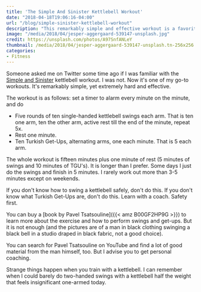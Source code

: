 ```yaml
---
title: 'The Simple And Sinister Kettlebell Workout'
date: "2018-04-18T19:06:16-04:00"
url: "/blog/simple-sinister-kettlebell-workout"
description: "This remarkably simple and effective workout is a favorite of mine."
image: "/media/2018/04/jesper-aggergaard-539147-unsplash.jpg"
credit: https://unsplash.com/photos/A97SnfANLeY
thumbnail: /media/2018/04/jesper-aggergaard-539147-unsplash.tn-256x256.jpg
categories:
- Fitness
---
```


Someone asked me on Twitter some time ago if I was familiar with the [Simple and
Sinister](https://www.strongfirst.com/kettlebell-simple-and-sinister/)
kettlebell workout.  I was not. Now it's one of my go-to workouts. It's
remarkably simple, yet extremely hard and effective.

<!--more-->

The workout is as follows: set a timer to alarm every minute on the minute, and do

- Five rounds of ten single-handed kettlebell swings each arm. That is ten one
  arm, ten the other arm, active rest till the end of the minute, repeat 5x.
- Rest one minute.
- Ten Turkish Get-Ups, alternating arms, one each minute. That is 5 each arm.

The whole workout is fifteen minutes plus one minute of rest (5 minutes of
swings and 10 minutes of TGU's). It is longer than I prefer. Some days I just do
the swings and finish in 5 minutes. I rarely work out more than 3-5 minutes
except on weekends.

If you don't know how to swing a kettlebell safely, don't do this. If you don't
know what Turkish Get-Ups are, don't do this. Learn with a coach. Safety first.

You can buy a [book by Pavel Tsatsouline]({{< amz B00GF2HP9G >}}) to learn more
about the exercise and how to perform swings and get-ups. But it is not enough
(and the pictures are of a man in black clothing swinging a black bell in a
studio draped in black fabric, not a good choice).

You can search for Pavel Tsatsouline on YouTube and find a lot of good material
from the man himself, too. But I advise you to get personal coaching.

Strange things happen when you train with a kettlebell. I can remember when I
could barely do two-handed swings with a kettlebell half the weight that feels
insignificant one-armed today.
